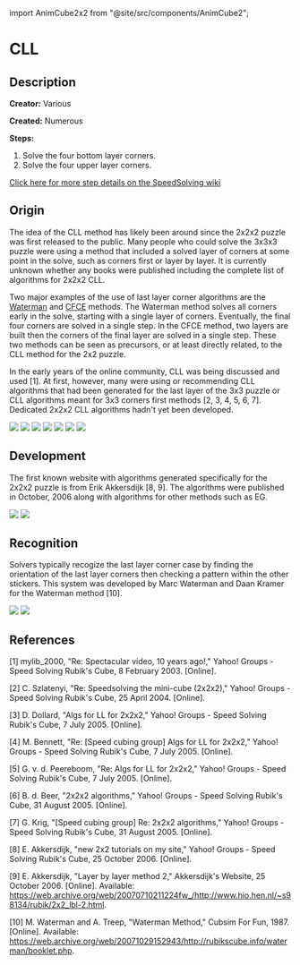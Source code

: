 import AnimCube2x2 from "@site/src/components/AnimCube2";

# CLL

<AnimCube2x2 params="buttonbar=0&position=lluuu&scale=6&hint=10&hintborder=1&facelets=yrogwwwwbbybrgygogoobryr" width="400px" height="400px" />

## Description

**Creator:** Various

**Created:** Numerous

**Steps:**

1. Solve the four bottom layer corners.
2. Solve the four upper layer corners.

[Click here for more step details on the SpeedSolving wiki](https://www.speedsolving.com/wiki/index.php?title=CLL)

## Origin

The idea of the CLL method has likely been around since the 2x2x2 puzzle was first released to the public. Many people who could solve the 3x3x3 puzzle were using a method that included a solved layer of corners at some point in the solve, such as corners first or layer by layer. It is currently unknown whether any books were published including the complete list of algorithms for 2x2x2 CLL.

Two major examples of the use of last layer corner algorithms are the [Waterman](3x3/Methods/Waterman.md) and [CFCE](3x3/Methods/CFCE.md)  methods. The Waterman method solves all corners early in the solve, starting with a single layer of corners. Eventually, the final four corners are solved in a single step. In the CFCE method, two layers are built then the corners of the final layer are solved in a single step. These two methods can be seen as precursors, or at least directly related, to the CLL method for the 2x2 puzzle.

In the early years of the online community, CLL was being discussed and used [1]. At first, however, many were using or recommending CLL algorithms that had been generated for the last layer of the 3x3 puzzle or CLL algorithms meant for 3x3 corners first methods [2, 3, 4, 5, 6, 7]. Dedicated 2x2x2 CLL algorithms hadn't yet been developed.

![](img/CLL/CLL1.png)
![](img/CLL/CLL2.png)
![](img/CLL/CLL3.png)
![](img/CLL/CLL4.png)
![](img/CLL/CLL5.png)
![](img/CLL/CLL6.png)
![](img/CLL/CLL7.png)

## Development

The first known website with algorithms generated specifically for the 2x2x2 puzzle is from Erik Akkersdijk [8, 9]. The algorithms were published in October, 2006 along with algorithms for other methods such as EG.

![](img/CLL/Erik1.png)
![](img/CLL/Erik2.png)

## Recognition

Solvers typically recogize the last layer corner case by finding the orientation of the last layer corners then checking a pattern within the other stickers. This system was developed by Marc Waterman and Daan Kramer for the Waterman method [10].

![](img/CLL/Waterman1.png)
![](img/CLL/Waterman2.png)

## References

[1] 	mylib_2000, "Re: Spectacular video, 10 years ago!," Yahoo! Groups - Speed Solving Rubik's Cube, 8 February 2003. [Online]. 

[2] 	C. Szlatenyi, "Re: Speedsolving the mini-cube (2x2x2)," Yahoo! Groups - Speed Solving Rubik's Cube, 25 April 2004. [Online]. 

[3] 	D. Dollard, "Algs for LL for 2x2x2," Yahoo! Groups - Speed Solving Rubik's Cube, 7 July 2005. [Online]. 

[4] 	M. Bennett, "Re: [Speed cubing group] Algs for LL for 2x2x2," Yahoo! Groups - Speed Solving Rubik's Cube, 7 July 2005. [Online]. 

[5] 	G. v. d. Peereboom, "Re: Algs for LL for 2x2x2," Yahoo! Groups - Speed Solving Rubik's Cube, 7 July 2005. [Online]. 

[6] 	B. d. Beer, "2x2x2 algorithms," Yahoo! Groups - Speed Solving Rubik's Cube, 31 August 2005. [Online]. 

[7] 	G. Krig, "[Speed cubing group] Re: 2x2x2 algorithms," Yahoo! Groups - Speed Solving Rubik's Cube, 31 August 2005. [Online]. 

[8] 	E. Akkersdijk, "new 2x2 tutorials on my site," Yahoo! Groups - Speed Solving Rubik's Cube, 25 October 2006. [Online]. 

[9] 	E. Akkersdijk, "Layer by layer method 2," Akkersdijk's Website, 25 October 2006. [Online]. Available: https://web.archive.org/web/20070710211224fw_/http://www.hio.hen.nl/~s98134/rubik/2x2_lbl-2.html.

[10] 	M. Waterman and A. Treep, "Waterman Method," Cubsim For Fun, 1987. [Online]. Available: https://web.archive.org/web/20071029152943/http://rubikscube.info/waterman/booklet.php.